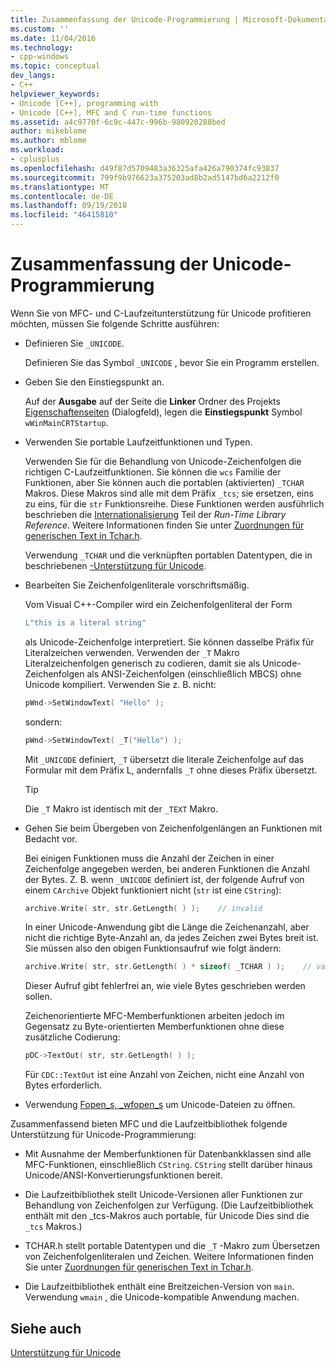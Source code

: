 ```yaml
---
title: Zusammenfassung der Unicode-Programmierung | Microsoft-Dokumentation
ms.custom: ''
ms.date: 11/04/2016
ms.technology:
- cpp-windows
ms.topic: conceptual
dev_langs:
- C++
helpviewer_keywords:
- Unicode [C++], programming with
- Unicode [C++], MFC and C run-time functions
ms.assetid: a4c9770f-6c9c-447c-996b-980920288bed
author: mikeblome
ms.author: mblome
ms.workload:
- cplusplus
ms.openlocfilehash: d49f87d5709483a36325afa426a790374fc93837
ms.sourcegitcommit: 799f9b976623a375203ad8b2ad5147bd6a2212f0
ms.translationtype: MT
ms.contentlocale: de-DE
ms.lasthandoff: 09/19/2018
ms.locfileid: "46415810"
---
```

# <a name="unicode-programming-summary"></a>Zusammenfassung der Unicode-Programmierung

Wenn Sie von MFC- und C-Laufzeitunterstützung für Unicode profitieren möchten, müssen Sie folgende Schritte ausführen:

- Definieren Sie `_UNICODE`.

   Definieren Sie das Symbol `_UNICODE` , bevor Sie ein Programm erstellen.

- Geben Sie den Einstiegspunkt an.

   Auf der **Ausgabe** auf der Seite die **Linker** Ordner des Projekts [Eigenschaftenseiten](../ide/property-pages-visual-cpp.md) (Dialogfeld), legen die **Einstiegspunkt** Symbol `wWinMainCRTStartup`.

- Verwenden Sie portable Laufzeitfunktionen und Typen.

   Verwenden Sie für die Behandlung von Unicode-Zeichenfolgen die richtigen C-Laufzeitfunktionen. Sie können die `wcs` Familie der Funktionen, aber Sie können auch die portablen (aktivierten) `_TCHAR` Makros. Diese Makros sind alle mit dem Präfix `_tcs`; sie ersetzen, eins zu eins, für die `str` Funktionsreihe. Diese Funktionen werden ausführlich beschrieben die [Internationalisierung](../c-runtime-library/internationalization.md) Teil der *Run-Time Library Reference*. Weitere Informationen finden Sie unter [Zuordnungen für generischen Text in Tchar.h](../text/generic-text-mappings-in-tchar-h.md).

   Verwendung `_TCHAR` und die verknüpften portablen Datentypen, die in beschriebenen [-Unterstützung für Unicode](../text/support-for-unicode.md).

- Bearbeiten Sie Zeichenfolgenliterale vorschriftsmäßig.

   Vom Visual C++-Compiler wird ein Zeichenfolgenliteral der Form

    ```cpp
    L"this is a literal string"
    ```

   als Unicode-Zeichenfolge interpretiert. Sie können dasselbe Präfix für Literalzeichen verwenden. Verwenden der `_T` Makro Literalzeichenfolgen generisch zu codieren, damit sie als Unicode-Zeichenfolgen als ANSI-Zeichenfolgen (einschließlich MBCS) ohne Unicode kompiliert. Verwenden Sie z. B. nicht:

    ```cpp
    pWnd->SetWindowText( "Hello" );
    ```

   sondern:

    ```cpp
    pWnd->SetWindowText( _T("Hello") );
    ```

   Mit `_UNICODE` definiert, `_T` übersetzt die literale Zeichenfolge auf das Formular mit dem Präfix L, andernfalls `_T` ohne dieses Präfix übersetzt.

    > [!TIP]
    >  Die `_T` Makro ist identisch mit der `_TEXT` Makro.

- Gehen Sie beim Übergeben von Zeichenfolgenlängen an Funktionen mit Bedacht vor.

   Bei einigen Funktionen muss die Anzahl der Zeichen in einer Zeichenfolge angegeben werden, bei anderen Funktionen die Anzahl der Bytes. Z. B. wenn `_UNICODE` definiert ist, der folgende Aufruf von einem `CArchive` Objekt funktioniert nicht (`str` ist eine `CString`):

    ```cpp
    archive.Write( str, str.GetLength( ) );    // invalid
    ```

   In einer Unicode-Anwendung gibt die Länge die Zeichenanzahl, aber nicht die richtige Byte-Anzahl an, da jedes Zeichen zwei Bytes breit ist. Sie müssen also den obigen Funktionsaufruf wie folgt ändern:

    ```cpp
    archive.Write( str, str.GetLength( ) * sizeof( _TCHAR ) );    // valid
    ```

   Dieser Aufruf gibt fehlerfrei an, wie viele Bytes geschrieben werden sollen.

   Zeichenorientierte MFC-Memberfunktionen arbeiten jedoch im Gegensatz zu Byte-orientierten Memberfunktionen ohne diese zusätzliche Codierung:

    ```cpp
    pDC->TextOut( str, str.GetLength( ) );
    ```

     Für `CDC::TextOut` ist eine Anzahl von Zeichen, nicht eine Anzahl von Bytes erforderlich.

- Verwendung [Fopen_s, _wfopen_s](../c-runtime-library/reference/fopen-s-wfopen-s.md) um Unicode-Dateien zu öffnen.

Zusammenfassend bieten MFC und die Laufzeitbibliothek folgende Unterstützung für Unicode-Programmierung:

- Mit Ausnahme der Memberfunktionen für Datenbankklassen sind alle MFC-Funktionen, einschließlich `CString`. `CString` stellt darüber hinaus Unicode/ANSI-Konvertierungsfunktionen bereit.

- Die Laufzeitbibliothek stellt Unicode-Versionen aller Funktionen zur Behandlung von Zeichenfolgen zur Verfügung. (Die Laufzeitbibliothek enthält mit den _tcs-Makros auch portable, für Unicode Dies sind die `_tcs` Makros.)

- TCHAR.h stellt portable Datentypen und die `_T` -Makro zum Übersetzen von Zeichenfolgenliteralen und Zeichen. Weitere Informationen finden Sie unter [Zuordnungen für generischen Text in Tchar.h](../text/generic-text-mappings-in-tchar-h.md).

- Die Laufzeitbibliothek enthält eine Breitzeichen-Version von `main`. Verwendung `wmain` , die Unicode-kompatible Anwendung machen.

## <a name="see-also"></a>Siehe auch

[Unterstützung für Unicode](../text/support-for-unicode.md)